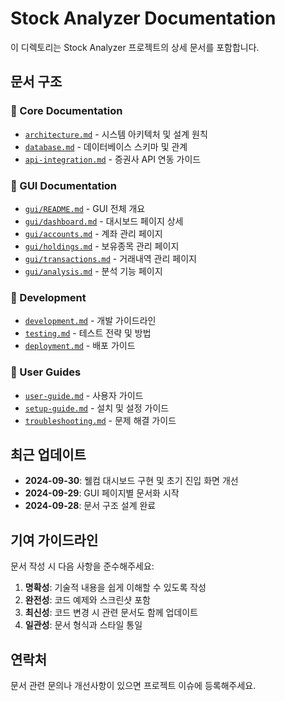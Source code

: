 # Stock Analyzer Documentation

이 디렉토리는 Stock Analyzer 프로젝트의 상세 문서를 포함합니다.

## 문서 구조

### 📁 Core Documentation
- [`architecture.md`](./architecture.md) - 시스템 아키텍처 및 설계 원칙
- [`database.md`](./database.md) - 데이터베이스 스키마 및 관계
- [`api-integration.md`](./api-integration.md) - 증권사 API 연동 가이드

### 📁 GUI Documentation
- [`gui/README.md`](./gui/README.md) - GUI 전체 개요
- [`gui/dashboard.md`](./gui/dashboard.md) - 대시보드 페이지 상세
- [`gui/accounts.md`](./gui/accounts.md) - 계좌 관리 페이지
- [`gui/holdings.md`](./gui/holdings.md) - 보유종목 관리 페이지
- [`gui/transactions.md`](./gui/transactions.md) - 거래내역 관리 페이지
- [`gui/analysis.md`](./gui/analysis.md) - 분석 기능 페이지

### 📁 Development
- [`development.md`](./development.md) - 개발 가이드라인
- [`testing.md`](./testing.md) - 테스트 전략 및 방법
- [`deployment.md`](./deployment.md) - 배포 가이드

### 📁 User Guides
- [`user-guide.md`](./user-guide.md) - 사용자 가이드
- [`setup-guide.md`](./setup-guide.md) - 설치 및 설정 가이드
- [`troubleshooting.md`](./troubleshooting.md) - 문제 해결 가이드

## 최근 업데이트

- **2024-09-30**: 웰컴 대시보드 구현 및 초기 진입 화면 개선
- **2024-09-29**: GUI 페이지별 문서화 시작
- **2024-09-28**: 문서 구조 설계 완료

## 기여 가이드라인

문서 작성 시 다음 사항을 준수해주세요:

1. **명확성**: 기술적 내용을 쉽게 이해할 수 있도록 작성
2. **완전성**: 코드 예제와 스크린샷 포함
3. **최신성**: 코드 변경 시 관련 문서도 함께 업데이트
4. **일관성**: 문서 형식과 스타일 통일

## 연락처

문서 관련 문의나 개선사항이 있으면 프로젝트 이슈에 등록해주세요.